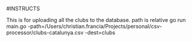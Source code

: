 #INSTRUCTS

This is for uploading all the clubs to the database. path is relative
go run main.go -path=/Users/christian.francia/Projects/personal/csv-processor/clubs-catalunya.csv -dest=clubs


